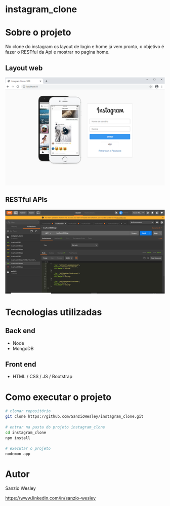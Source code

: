 # instagram_clone

# Sobre o projeto

No clone do instagram os layout de login e home já vem pronto, o objetivo é fazer o RESTful da Api e mostrar no pagina home.



## Layout web
![Modelo Web](https://github.com/SanzioWesley/instagram_clone/blob/main/cliente_web/app/public/images/login.png)

## RESTful APIs
![Modelo Web](https://github.com/SanzioWesley/instagram_clone/blob/main/cliente_web/app/public/images/restFull.PNG)


# Tecnologias utilizadas
## Back end
- Node
- MongoDB

## Front end
- HTML / CSS / JS / Bootstrap



# Como executar o projeto

```bash
# clonar repositório
git clone https://github.com/SanzioWesley/instagram_clone.git

# entrar na pasta do projeto instagram_clone
cd instagram_clone
npm install

# executar o projeto
nodemon app
```


# Autor

Sanzio Wesley

https://www.linkedin.com/in/sanzio-wesley
